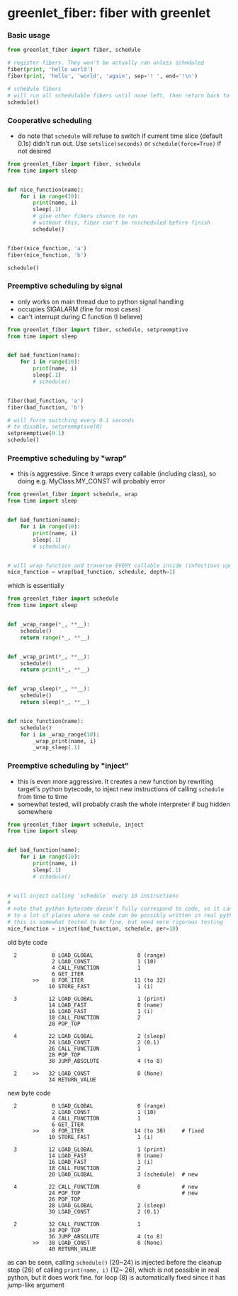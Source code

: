 # greenlet_fiber: fiber with greenlet

### Basic usage

```python
from greenlet_fiber import fiber, schedule

# register fibers. They won't be actually ran unless scheduled
fiber(print, 'hello world')
fiber(print, 'hello', 'world', 'again', sep='! ', end='!\n')

# schedule fibers
# will run all schedulable fibers until none left, then return back to main
schedule()
```

### Cooperative scheduling

* do note that `schedule` will refuse to switch if current time slice (default 0.1s) didn't run out.
  Use `setslice(seconds)` or `schedule(force=True)` if not desired

```python
from greenlet_fiber import fiber, schedule
from time import sleep


def nice_function(name):
    for i in range(10):
        print(name, i)
        sleep(.1)
        # give other fibers chance to run
        # without this, fiber can't be rescheduled before finish
        schedule()


fiber(nice_function, 'a')
fiber(nice_function, 'b')

schedule()
```

### Preemptive scheduling by signal

* only works on main thread due to python signal handling
* occupies SIGALARM (fine for most cases)
* can't interrupt during C function (I believe)

```python
from greenlet_fiber import fiber, schedule, setpreemptive
from time import sleep


def bad_function(name):
    for i in range(10):
        print(name, i)
        sleep(.1)
        # schedule()


fiber(bad_function, 'a')
fiber(bad_function, 'b')

# will force switching every 0.1 seconds
# to disable, setpreemptive(0)
setpreemptive(0.1)
schedule()
```

### Preemptive scheduling by "wrap"

* this is aggressive. Since it wraps every callable (including class), so doing e.g. MyClass.MY_CONST will probably
  error

```python
from greenlet_fiber import schedule, wrap
from time import sleep


def bad_function(name):
    for i in range(10):
        print(name, i)
        sleep(.1)
        # schedule()


# will wrap function and traverse EVERY callable inside (infectious upon depth), to call `schedule` ahead
nice_function = wrap(bad_function, schedule, depth=1)
```

which is essentially

```python
from greenlet_fiber import schedule
from time import sleep


def _wrap_range(*_, **__):
    schedule()
    return range(*_, **__)


def _wrap_print(*_, **__):
    schedule()
    return print(*_, **__)


def _wrap_sleep(*_, **__):
    schedule()
    return sleep(*_, **__)


def nice_function(name):
    schedule()
    for i in _wrap_range(10):
        _wrap_print(name, i)
        _wrap_sleep(.1)
```

### Preemptive scheduling by "inject"

* this is even more aggressive. It creates a new function by rewriting target's python bytecode, to inject new
  instructions of calling `schedule` from time to time
* somewhat tested, will probably crash the whole interpreter if bug hidden somewhere

```python
from greenlet_fiber import schedule, inject
from time import sleep


def bad_function(name):
    for i in range(10):
        print(name, i)
        sleep(.1)
        # schedule()


# will inject calling `schedule` every 10 instructions
#
# note that python bytecode doesn't fully correspond to code, so it can inject
# to a lot of places where no code can be possibly written in real python
# this is somewhat tested to be fine, but need more rigorous testing
nice_function = inject(bad_function, schedule, per=10)
```

old byte code

```
  2           0 LOAD_GLOBAL              0 (range)
              2 LOAD_CONST               1 (10)
              4 CALL_FUNCTION            1
              6 GET_ITER
        >>    8 FOR_ITER                11 (to 32)
             10 STORE_FAST               1 (i)

  3          12 LOAD_GLOBAL              1 (print)
             14 LOAD_FAST                0 (name)
             16 LOAD_FAST                1 (i)
             18 CALL_FUNCTION            2
             20 POP_TOP

  4          22 LOAD_GLOBAL              2 (sleep)
             24 LOAD_CONST               2 (0.1)
             26 CALL_FUNCTION            1
             28 POP_TOP
             30 JUMP_ABSOLUTE            4 (to 8)

  2     >>   32 LOAD_CONST               0 (None)
             34 RETURN_VALUE

```

new byte code

```
  2           0 LOAD_GLOBAL              0 (range)
              2 LOAD_CONST               1 (10)
              4 CALL_FUNCTION            1
              6 GET_ITER
        >>    8 FOR_ITER                14 (to 38)     # fixed
             10 STORE_FAST               1 (i)

  3          12 LOAD_GLOBAL              1 (print)
             14 LOAD_FAST                0 (name)
             16 LOAD_FAST                1 (i)
             18 CALL_FUNCTION            2
             20 LOAD_GLOBAL              3 (schedule)  # new

  4          22 CALL_FUNCTION            0             # new
             24 POP_TOP                                # new
             26 POP_TOP
             28 LOAD_GLOBAL              2 (sleep)
             30 LOAD_CONST               2 (0.1)

  2          32 CALL_FUNCTION            1
             34 POP_TOP
             36 JUMP_ABSOLUTE            4 (to 8)
        >>   38 LOAD_CONST               0 (None)
             40 RETURN_VALUE
```

as can be seen, calling `schedule()` (20~24) is injected before the cleanup step (26) of calling `print(name, i)` (12~
26), which is not possible in real python, but it does work fine. for loop (8) is automatically fixed since it has
jump-like argument